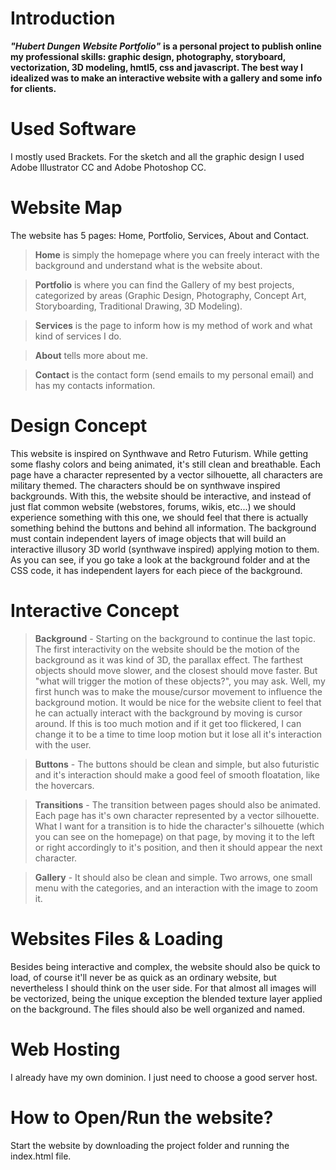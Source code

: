 # Introduction
***"Hubert Dungen Website Portfolio"*** **is a personal project to publish online my professional skills: graphic design, photography, storyboard, vectorization, 3D modeling, hmtl5, css and javascript. The best way I idealized was to make an interactive website with a gallery and some info for clients.** 

# Used Software
I mostly used Brackets. For the sketch and all the graphic design I used Adobe Illustrator CC and Adobe Photoshop CC. 

# Website Map
The website has 5 pages: Home, Portfolio, Services, About and Contact.
> **Home** is simply the homepage where you can freely interact with the background and understand what is the website about.

> **Portfolio** is where you can find the Gallery of my best projects, categorized by areas (Graphic Design, Photography, Concept Art, Storyboarding, Traditional Drawing, 3D Modeling).

> **Services** is the page to inform how is my method of work and what kind of services I do.

> **About** tells more about me.

> **Contact** is the contact form (send emails to my personal email) and has my contacts information.

# Design Concept 
This website is inspired on Synthwave and Retro Futurism. While getting some flashy colors and being animated, it's still clean and breathable. Each page have a character represented by a vector silhouette, all characters are military themed. The characters should be on synthwave inspired backgrounds. With this, the website should be interactive, and instead of just flat common website (webstores, forums, wikis, etc...) we should experience something with this one, we should feel that there is actually something behind the buttons and behind all information. 
The background must contain independent layers of image objects that will build an interactive illusory 3D world (synthwave inspired) applying motion to them. As you can see, if you go take a look at the background folder and at the CSS code, it has independent layers for each piece of the background. 

# Interactive Concept
> **Background** - Starting on the background to continue the last topic. The first interactivity on the website should be the motion of the background as it was kind of 3D, the parallax effect. The farthest objects should move slower, and the closest should move faster. But "what will trigger the motion of these objects?", you may ask. Well, my first hunch was to make the mouse/cursor movement to influence the background motion. It would be nice for the website client to feel that he can actually interact with the background by moving is cursor around. If this is too much motion and if it get too flickered, I can change it to be a time to time loop motion but it lose all it's interaction with the user.

> **Buttons** - The buttons should be clean and simple, but also futuristic and it's interaction should make a good feel of smooth floatation, like the hovercars.  

> **Transitions** - The transition between pages should also be animated. Each page has it's own character represented by a vector silhouette. What I want for a transition is to hide the character's silhouette (which you can see on the homepage) on that page, by moving it to the left or right accordingly to it's position, and then it should appear the next character.

> **Gallery** - It should also be clean and simple. Two arrows, one small menu with the categories, and an interaction with the image to zoom it.

# Websites Files & Loading
Besides being interactive and complex, the website should also be quick to load, of course it'll never be as quick as an ordinary website, but nevertheless I should think on the user side. For that almost all images will be vectorized, being the unique exception the blended texture layer applied on the background.
The files should also be well organized and named.

# Web Hosting
I already have my own dominion. I just need to choose a good server host. 

# How to Open/Run the website?
Start the website by downloading the project folder and running the index.html file.
